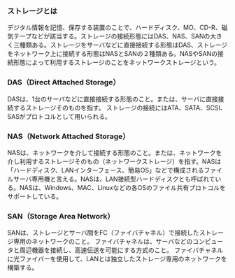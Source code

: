 ### ストレージとは
デジタル情報を記憶、保存する装置のことで、ハードディスク、MO、CD-R、磁気テープなどが該当する。ストレージの接続形態にはDAS、NAS、SANの大きく三種類ある。ストレージをサーバなどに直接接続する形態はDAS、ストレージをネットワーク上に接続する形態はNASとSANの２種類ある。NASやSANの接続形態によって利用するストレージのことをネットワークストレージという。

### DAS（Direct Attached Storage）
DASは、1台のサーバなどに直接接続する形態のこと。または、サーバに直接接続するストレージそのものを指す。
ストレージの接続にはATA、SATA、SCSI、SASがプロトコルとして用いられる。
### NAS（Network Attached Storage）
NASは、ネットワークを介して接続する形態のこと。または、ネットワークを介し利用するストレージそのもの（ネットワークストレージ）を指す。NASは「ハードディスク、LANインターフェース、簡易OS」などで構成されるファイルサーバ専用機と言える。NASは、LAN接続型ハードディスクとも呼ばれている。NASは、Windows、MAC、Linuxなどの各OSのファイル共有プロトコルをサポートしている。
### SAN（Storage Area Network）
SANは、ストレージとサーバ間をFC（ファイバチャネル）で接続したストレージ専用のネットワークのこと。
ファイバチャネルは、サーバなどのコンピュータと周辺機器を接続し、高速伝送を可能にする方式のこと。
ファイバチャネルに光ファイバーを使用して、LANとは独立したストレージ専用のネットワークを構築する。
